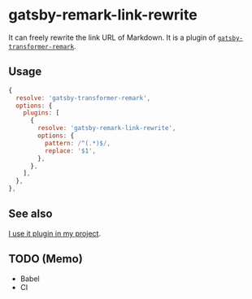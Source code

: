# gatsby-remark-link-rewrite

It can freely rewrite the link URL of Markdown.
It is a plugin of [`gatsby-transformer-remark`](https://github.com/gatsbyjs/gatsby/tree/master/packages/gatsby-transformer-remark).

## Usage

```JavaScript
{
  resolve: 'gatsby-transformer-remark',
  options: {
    plugins: [
      {
        resolve: 'gatsby-remark-link-rewrite',
        options: {
          pattern: /^(.*)$/,
          replace: '$1',
        },
      },
    ],
  },
},
```

## See also

[I use it plugin in my project](https://github.com/danmaq/danmaq.gatsby).

## TODO (Memo)

* Babel
* CI